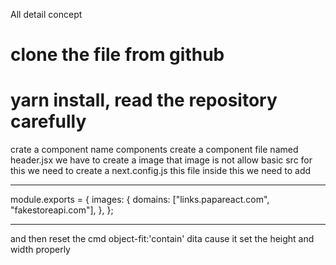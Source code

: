 All detail concept

# clone the file from github

# yarn install, read the repository carefully

crate a component name components
create a component file named header.jsx
we have to create a image that image is not allow basic src for this we need to create a next.config.js this file
inside this we need to add

---

module.exports = {
images: {
domains: ["links.papareact.com", "fakestoreapi.com"],
},
};

---

and then reset the cmd
object-fit:'contain' dita cause it set the height and width properly

<!-- The College of Southern NevadaApplication for Admission-DCS - 7/1/16 9:00 PM BDTStatus: AppliedSubmitted On: 10/15/22 5:17 PM BDT -->
